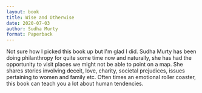 ```yaml
---
layout: book
title: Wise and Otherwise
date: 2020-07-03
author: Sudha Murty
format: Paperback
---
```


Not sure how I picked this book up but I'm glad I did. Sudha Murty has been doing philanthropy for quite some time now and naturally, she has had the opportunity to visit places we might not be able to point on a map. She shares stories involving deceit, love, charity, societal prejudices, issues pertaining to women and family etc. Often times an emotional roller coaster, this book can teach you a lot about human tendencies.
